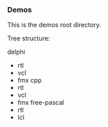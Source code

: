 ### Demos

This is the demos root directory.

Tree structure:

delphi
  + rtl
  + vcl
  + fmx
cpp
  + rtl
  + vcl
  + fmx
free-pascal
  + rtl
  + lcl  